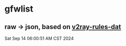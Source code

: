 # gfwlist
## raw -> json, based on [v2ray-rules-dat](https://github.com/Loyalsoldier/v2ray-rules-dat)
Sat Sep 14 06:00:51 AM CST 2024

